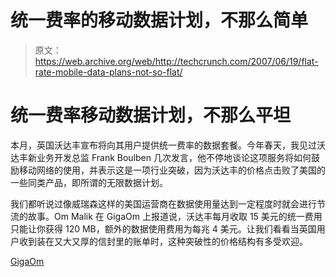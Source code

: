 # 统一费率的移动数据计划，不那么简单

> 原文：<https://web.archive.org/web/http://techcrunch.com/2007/06/19/flat-rate-mobile-data-plans-not-so-flat/>

# 统一费率移动数据计划，不那么平坦

本月，英国沃达丰宣布将向其用户提供统一费率的数据套餐。今年春天，我见过沃达丰新业务开发总监 Frank Boulben 几次发言，他不停地谈论这项服务将如何鼓励移动网络的使用，并表示这是一项行业突破，因为沃达丰的价格点击败了美国的一些同类产品，即所谓的无限数据计划。

我们都听说过像威瑞森这样的美国运营商在数据使用量达到一定程度时就会进行节流的故事。Om Malik 在 GigaOm 上报道说，沃达丰每月收取 15 美元的统一费用只能让你获得 120 MB，额外的数据使用费用为每兆 4 美元。让我们看看当英国用户收到装在又大又厚的信封里的账单时，这种突破性的价格结构有多受欢迎。

[GigaOm](https://web.archive.org/web/20210119131339/http://gigaom.com/)